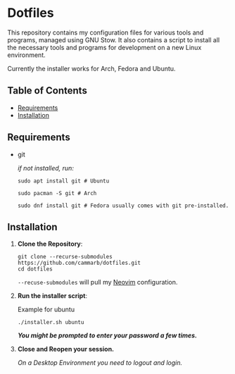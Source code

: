 # Dotfiles

This repository contains my configuration files for various tools and programs, managed using GNU Stow.
It also contains a script to install all the necessary tools and programs for development on a new Linux environment.

Currently the installer works for Arch, Fedora and Ubuntu.

## Table of Contents

- [Requirements](#requirements)
- [Installation](#installation)

## Requirements

- git

  _if not installed, run:_

  ```shell
  sudo apt install git # Ubuntu

  sudo pacman -S git # Arch

  sudo dnf install git # Fedora usually comes with git pre-installed.
  ```

## Installation

1. **Clone the Repository**:

   ```shell
   git clone --recurse-submodules https://github.com/cammarb/dotfiles.git
   cd dotfiles
   ```

   `--recuse-submodules` will pull my [Neovim](https://github.com/cammarb/nvim) configuration.

2. **Run the installer script**:

   Example for ubuntu
   ```shell
   ./installer.sh ubuntu
   ```

   **_You might be prompted to enter your password a few times._**

3. **Close and Reopen your session.**

   *On a Desktop Environment you need to logout and login.*
